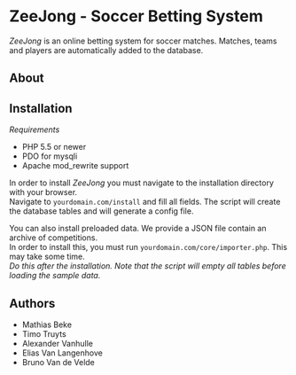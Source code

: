 ZeeJong - Soccer Betting System
===============================

*ZeeJong* is an online betting system for soccer matches.
Matches, teams and players are automatically added to the database.

About
-----



Installation
------------

*Requirements*

- PHP 5.5 or newer
- PDO for mysqli
- Apache mod_rewrite support

In order to install *ZeeJong* you must navigate to the installation
directory with your browser.  
Navigate to `yourdomain.com/install` and fill all fields. The script
will create the database tables and will generate a config file.

You can also install preloaded data. We provide a JSON file contain an archive of competitions.  
In order to install this, you must run `yourdomain.com/core/importer.php`. This may take some time.  
*Do this after the installation. Note that the script will empty all tables before loading the sample data.*


Authors
-------

- Mathias Beke
- Timo Truyts
- Alexander Vanhulle
- Elias Van Langenhove
- Bruno Van de Velde
